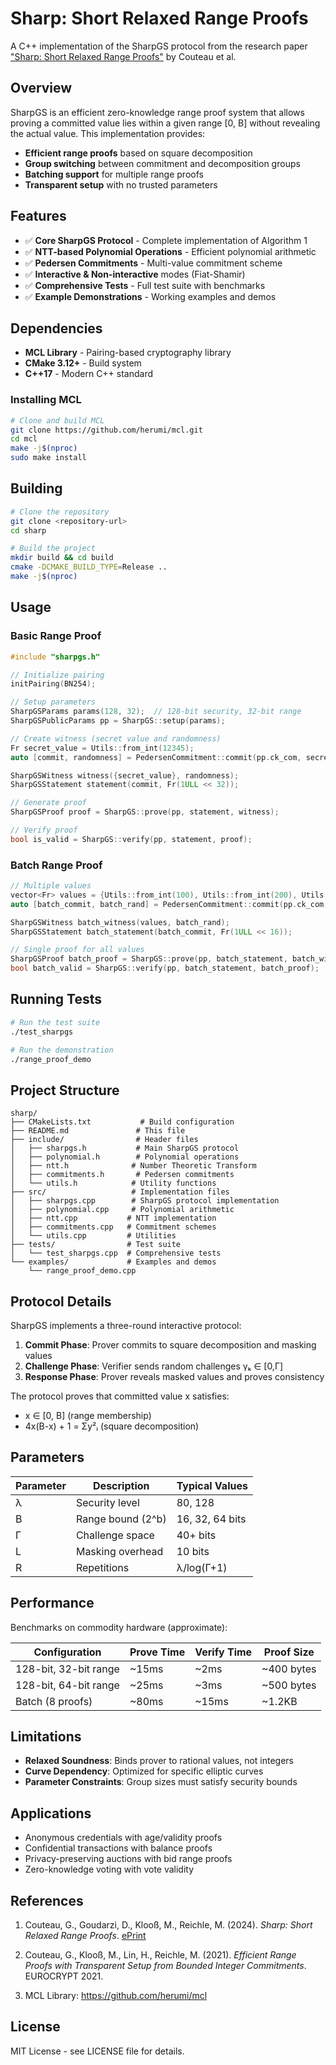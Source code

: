 # Sharp: Short Relaxed Range Proofs

A C++ implementation of the SharpGS protocol from the research paper ["Sharp: Short Relaxed Range Proofs"](https://eprint.iacr.org/2024/1566) by Couteau et al.

## Overview

SharpGS is an efficient zero-knowledge range proof system that allows proving a committed value lies within a given range [0, B] without revealing the actual value. This implementation provides:

- **Efficient range proofs** based on square decomposition
- **Group switching** between commitment and decomposition groups  
- **Batching support** for multiple range proofs
- **Transparent setup** with no trusted parameters

## Features

- ✅ **Core SharpGS Protocol** - Complete implementation of Algorithm 1
- ✅ **NTT-based Polynomial Operations** - Efficient polynomial arithmetic
- ✅ **Pedersen Commitments** - Multi-value commitment scheme
- ✅ **Interactive & Non-interactive** modes (Fiat-Shamir)
- ✅ **Comprehensive Tests** - Full test suite with benchmarks
- ✅ **Example Demonstrations** - Working examples and demos

## Dependencies

- **MCL Library** - Pairing-based cryptography library
- **CMake 3.12+** - Build system
- **C++17** - Modern C++ standard

### Installing MCL

```bash
# Clone and build MCL
git clone https://github.com/herumi/mcl.git
cd mcl
make -j$(nproc)
sudo make install
```

## Building

```bash
# Clone the repository
git clone <repository-url>
cd sharp

# Build the project
mkdir build && cd build
cmake -DCMAKE_BUILD_TYPE=Release ..
make -j$(nproc)
```

## Usage

### Basic Range Proof

```cpp
#include "sharpgs.h"

// Initialize pairing
initPairing(BN254);

// Setup parameters
SharpGSParams params(128, 32);  // 128-bit security, 32-bit range
SharpGSPublicParams pp = SharpGS::setup(params);

// Create witness (secret value and randomness)
Fr secret_value = Utils::from_int(12345);
auto [commit, randomness] = PedersenCommitment::commit(pp.ck_com, secret_value);

SharpGSWitness witness({secret_value}, randomness);
SharpGSStatement statement(commit, Fr(1ULL << 32));

// Generate proof
SharpGSProof proof = SharpGS::prove(pp, statement, witness);

// Verify proof  
bool is_valid = SharpGS::verify(pp, statement, proof);
```

### Batch Range Proof

```cpp
// Multiple values
vector<Fr> values = {Utils::from_int(100), Utils::from_int(200), Utils::from_int(300)};
auto [batch_commit, batch_rand] = PedersenCommitment::commit(pp.ck_com, values);

SharpGSWitness batch_witness(values, batch_rand);
SharpGSStatement batch_statement(batch_commit, Fr(1ULL << 16));

// Single proof for all values
SharpGSProof batch_proof = SharpGS::prove(pp, batch_statement, batch_witness);
bool batch_valid = SharpGS::verify(pp, batch_statement, batch_proof);
```

## Running Tests

```bash
# Run the test suite
./test_sharpgs

# Run the demonstration
./range_proof_demo
```

## Project Structure

```
sharp/
├── CMakeLists.txt           # Build configuration
├── README.md               # This file
├── include/                # Header files
│   ├── sharpgs.h           # Main SharpGS protocol
│   ├── polynomial.h        # Polynomial operations
│   ├── ntt.h              # Number Theoretic Transform
│   ├── commitments.h       # Pedersen commitments
│   └── utils.h            # Utility functions
├── src/                   # Implementation files
│   ├── sharpgs.cpp        # SharpGS protocol implementation
│   ├── polynomial.cpp     # Polynomial arithmetic
│   ├── ntt.cpp           # NTT implementation
│   ├── commitments.cpp   # Commitment schemes
│   └── utils.cpp         # Utilities
├── tests/                # Test suite
│   └── test_sharpgs.cpp  # Comprehensive tests
└── examples/             # Examples and demos
    └── range_proof_demo.cpp
```

## Protocol Details

SharpGS implements a three-round interactive protocol:

1. **Commit Phase**: Prover commits to square decomposition and masking values
2. **Challenge Phase**: Verifier sends random challenges γₖ ∈ [0,Γ]  
3. **Response Phase**: Prover reveals masked values and proves consistency

The protocol proves that committed value x satisfies:
- x ∈ [0, B] (range membership)
- 4x(B-x) + 1 = Σy²ᵢ (square decomposition)

## Parameters

| Parameter | Description | Typical Values |
|-----------|-------------|----------------|
| λ | Security level | 80, 128 |
| B | Range bound (2^b) | 16, 32, 64 bits |
| Γ | Challenge space | 40+ bits |
| L | Masking overhead | 10 bits |
| R | Repetitions | λ/log(Γ+1) |

## Performance

Benchmarks on commodity hardware (approximate):

| Configuration | Prove Time | Verify Time | Proof Size |
|---------------|------------|-------------|------------|
| 128-bit, 32-bit range | ~15ms | ~2ms | ~400 bytes |
| 128-bit, 64-bit range | ~25ms | ~3ms | ~500 bytes |
| Batch (8 proofs) | ~80ms | ~15ms | ~1.2KB |

## Limitations

- **Relaxed Soundness**: Binds prover to rational values, not integers
- **Curve Dependency**: Optimized for specific elliptic curves
- **Parameter Constraints**: Group sizes must satisfy security bounds

## Applications

- Anonymous credentials with age/validity proofs
- Confidential transactions with balance proofs  
- Privacy-preserving auctions with bid range proofs
- Zero-knowledge voting with vote validity

## References

1. Couteau, G., Goudarzi, D., Klooß, M., Reichle, M. (2024). *Sharp: Short Relaxed Range Proofs*. [ePrint](https://eprint.iacr.org/2024/1566)

2. Couteau, G., Klooß, M., Lin, H., Reichle, M. (2021). *Efficient Range Proofs with Transparent Setup from Bounded Integer Commitments*. EUROCRYPT 2021.

3. MCL Library: https://github.com/herumi/mcl

## License

MIT License - see LICENSE file for details.